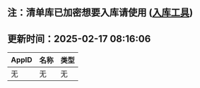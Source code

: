 ## 注：清单库已加密想要入库请使用 ([入库工具](https://github.com/BlankTMing/ManifestAutoUpdate/releases))

## 更新时间：2025-02-17 08:16:06
| AppID | 名称 | 类型  |
| :-------------------- | :----------------------------- | :----------- |
| 无 | 无 | 无 |
